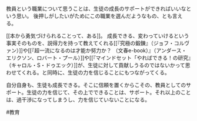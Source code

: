 教員という職業について思うことは、生徒の成長のサポートができればいいなという思い。
後押しがしたいがためにこの職業を選んだようなもの、とも言える。

[[本から勇気づけられることって、ある]]。
成長できる、変わっていけるという事実そのものを、説得力を持って教えてくれる[[『究極の鍛錬』（ジョフ・コルヴァン）]]や[[『超一流になるのは才能か努力か？ （文春e-book）』（アンダース・エリクソン、ロバート・プール）]]や[[『マインドセット「やればできる！の研究』（キャロル・S・ドゥエック）]]が、生徒に対して貢献しうるのではないかって思わせてくれる。と同時に、生徒の力を信じることにもつながってくる。

自分自身も、生徒も成長できる。そこに信頼を置くからこその、教員としてのサポート。生徒の力を信じて、その上でできることは、サポート。それ以上のことは、過干渉になってしまうし、力を信じていないことになる。

#教育 